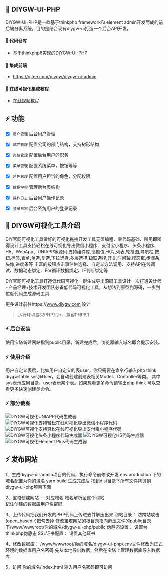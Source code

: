 ## 🌈 DIYGW-UI-PHP

DIYGW-UI-PHP是一款基于thinkphp framework和 element admin开发而成的前后端分离系统。目的是结合现有diygw-ui打造一个后台API开发。

#### 💒 代码仓库

- <a target="_blank" href="https://gitee.com/diygw/diygw-ui-php">基于thinkphp6实现的DIYGW-UI-PHP</a>

#### 💒 集成前端

- <a href="https://gitee.com/diygw/diygw-ui-admin" target="_blank">https://gitee.com/diygw/diygw-ui-admin</a>

#### 💒 在线可视化集成教程
- <a target="_blank" href="https://www.bilibili.com/video/BV1CP411V7TV?spm_id_from=333.999.0.0&vd_source=dc541827a3c20d8e063187146f12aa57">在线视频教程</a>

## ⚡ 功能
- [x] `用户管理` 后台用户管理
- [x] `部门管理` 配置公司的部门结构，支持树形结构
- [x] `岗位管理` 配置后台用户的职务
- [x] `菜单管理` 配置系统菜单，按钮等等
- [x] `角色管理` 配置用户担当的角色，分配权限
- [x] `数据字典` 管理后台表结构
- [x] `操作日志` 后台用户操作记录
- [x] `登录日志` 后台系统用户的登录记录



## 🌈 DIYGW可视化工具介绍

DIY官网可视化工具做好的可视化拖拽开发工具无须编程、零代码基础、所见即所得设计工具支持轻松在线可视化导出微信小程序、支付宝小程序、头条小程序、H5、WebApp、UNIAPP等源码 支持组件库,高颜值,卡片,列表,轮播图,导航栏,按钮,标签,表单,单选,复选,下拉选择,多层选择,级联选择,开关,时间轴,模态框,步骤条,头像,进度条等
丰富的按钮点击事件供选择、自定义方法调用、支持API在线调试、数据动态绑定、For循环数据绑定、IF判断绑定等

DIY官网可视化工具打造低代码可视化一键生成导出源码工具设计一次打通设计师+产品经理+技术开发团队必备低代码可视化工具。从想法到原型到源码，一步到位低代码生成源码工具

更多设计前往https://www.diygw.com 设计

> 运行环境要求PHP7.2+，兼容PHP8.1

### ⚡ 后台安装

使用宝塔新建网站指到public目录，新建完成后，浏览器输入域名即会提示安装。


### ⚡ 使用介绍

用户自定义表后，比如用户自定义的表user，你只需要在命令行输入php think diygw:table sys@User，会自动创建创建表相关Model、Controller等类。
其中sys表示应用目录，user表示某个表。如果想看更多命令请输出php think 可以查看更多快速创建类命令。

### ⚡ 部分截图
![DIYGW可视化UNIAPP代码生成器](https://libs.diygw.com/upload/1/php0.png)
![DIYGW可视化支持轻松在线可视化导出微信小程序代码](https://libs.diygw.com/upload/1/php1.png)
![DIYGW可视化支持轻松在线可视化导出支付宝小程序代码](https://libs.diygw.com/upload/1/php2.png)
![DIYGW可视化头条小程序代码生成器](https://libs.diygw.com/upload/1/php3.png)
![DIYGW可视化H5代码生成器](https://libs.diygw.com/upload/1/php4.png)
![DIYGW可视化Element Plus代码生成器](https://libs.diygw.com/upload/1/php5.png)

## ⚡ 发布网站

1、生成diygw-ui-admin项目的代码，执行命令前修改开发.env.production 下的域名配置为你的域名
yarn build
生成完成后 找到dist目录下所有文件拷贝到diygw-ui-php项目下面

2、宝塔创建网站 ---对应域名 域名解析至这个网站 	  
记住创建的数据库用户名密码


3、上传代码把我们开发的PHP代码上传进去并解压出来
网站目录：
防跨站攻击(open_basedir)把勾去掉
修改宝塔网站的根目录指向解压文件的public目录下/www/wwwroot/你的域名/diygw-ui-php/public
伪静态设置：
设置为thinkphp伪静态
SSL证书配置：
设置其他证书


4、修改数据库：
/www/wwwroot/你的域名/diygw-ui-php/.env文件修改为正式环境的数据库用户名密码
先从本地导出数据，然后在宝塔上管理数据库导入数据库


5、访问  你的域名/index.html		输入用户名密码即可访问 
